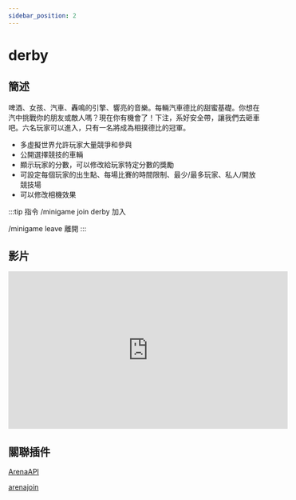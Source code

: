 ```yaml
---
sidebar_position: 2
---
```


# derby

## 簡述

啤酒、女孩、汽車、轟鳴的引擎、響亮的音樂。每輛汽車德比的甜蜜基礎。你想在汽中挑戰你的朋友或敵人嗎？現在你有機會了！下注，系好安全帶，讓我們去砸車吧。六名玩家可以進入，只有一名將成為相撲德比的冠軍。

- 多虛擬世界允許玩家大量競爭和參與
- 公開選擇競技的車輛
- 顯示玩家的分數，可以修改給玩家特定分數的獎勵
- 可設定每個玩家的出生點、每場比賽的時間限制、最少/最多玩家、私人/開放競技場
- 可以修改相機效果

:::tip 指令
/minigame join derby 加入

/minigame leave 離開
:::

## 影片

<iframe width="560" height="315" src="https://www.youtube.com/embed/VM2R7-fgHSU" title="YouTube video player" frameborder="0" allow="accelerometer; autoplay; clipboard-write; encrypted-media; gyroscope; picture-in-picture" allowfullscreen></iframe>

## 關聯插件

[ArenaAPI](./ArenaAPI)

[arenajoin](./arenajoin)